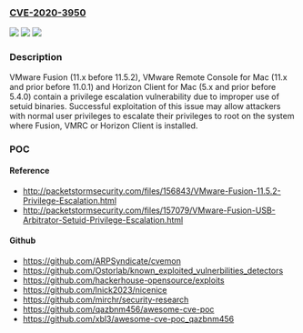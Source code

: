 ### [CVE-2020-3950](https://cve.mitre.org/cgi-bin/cvename.cgi?name=CVE-2020-3950)
![](https://img.shields.io/static/v1?label=Product&message=VMware%20Fusion%2C%20VMware%20Remote%20Console%20for%20Mac%20and%20Horizon%20Client%20for%20Mac&color=blue)
![](https://img.shields.io/static/v1?label=Version&message=n%2Fa&color=blue)
![](https://img.shields.io/static/v1?label=Vulnerability&message=Privilege%20escalation%20vulnerability&color=brighgreen)

### Description

VMware Fusion (11.x before 11.5.2), VMware Remote Console for Mac (11.x and prior before 11.0.1) and Horizon Client for Mac (5.x and prior before 5.4.0) contain a privilege escalation vulnerability due to improper use of setuid binaries. Successful exploitation of this issue may allow attackers with normal user privileges to escalate their privileges to root on the system where Fusion, VMRC or Horizon Client is installed.

### POC

#### Reference
- http://packetstormsecurity.com/files/156843/VMware-Fusion-11.5.2-Privilege-Escalation.html
- http://packetstormsecurity.com/files/157079/VMware-Fusion-USB-Arbitrator-Setuid-Privilege-Escalation.html

#### Github
- https://github.com/ARPSyndicate/cvemon
- https://github.com/Ostorlab/known_exploited_vulnerbilities_detectors
- https://github.com/hackerhouse-opensource/exploits
- https://github.com/lnick2023/nicenice
- https://github.com/mirchr/security-research
- https://github.com/qazbnm456/awesome-cve-poc
- https://github.com/xbl3/awesome-cve-poc_qazbnm456

